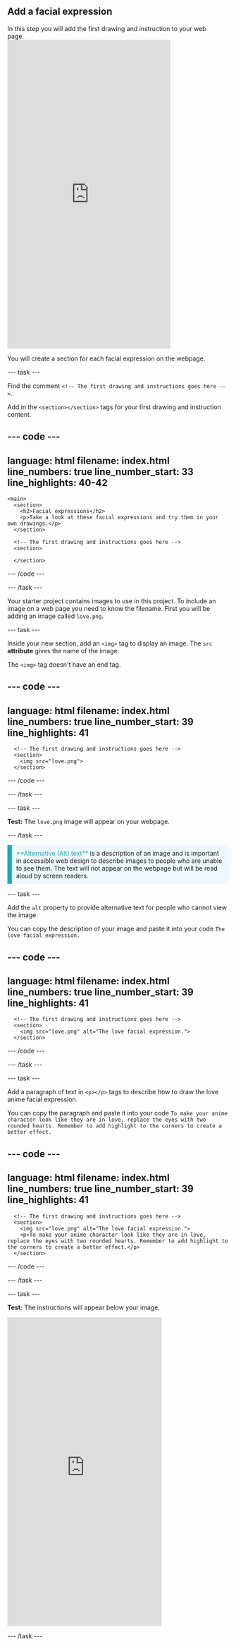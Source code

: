 ## Add a facial expression

<div style="display: flex; flex-wrap: wrap">
<div style="flex-basis: 200px; flex-grow: 1; margin-right: 15px;">
In this step you will add the first drawing and instruction to your web page.
</div>
<div>
<iframe src="https://trinket.io/embed/html/893f1c44ad?outputOnly=true" width="370" height="700" frameborder="0" marginwidth="0" marginheight="0" allowfullscreen></iframe>
</div>
</div>

You will create a section for each facial expression on the webpage. 

--- task ---

Find the comment `<!-- The first drawing and instructions goes here -->`.

Add in the `<section></section>` tags for your first drawing and instruction content. 

--- code ---
---
language: html
filename: index.html
line_numbers: true
line_number_start: 33
line_highlights: 40-42
---
    <main>
      <section>
        <h2>Facial expressions</h2>
        <p>Take a look at these facial expressions and try them in your own drawings.</p>
      </section>
       
      <!-- The first drawing and instructions goes here -->     
      <section>
          
      </section> 

--- /code ---

--- /task ---

Your starter project contains images to use in this project. To include an image on a web page you need to know the filename. First you will be adding an image called `love.png`.

--- task ---

Inside your new section, add an `<img>` tag to display an image. The `src` **attribute** gives the name of the image.

 The `<img>` tag doesn't have an end tag.
 
--- code ---
---
language: html
filename: index.html
line_numbers: true
line_number_start: 39
line_highlights: 41
---
      <!-- The first drawing and instructions goes here -->     
      <section>
        <img src="love.png">
      </section> 

--- /code ---

--- /task ---

--- task ---

**Test:** The `love.png` image will appear on your webpage.

--- /task ---

<p style="border-left: solid; border-width:10px; border-color: #0faeb0; background-color: aliceblue; padding: 10px;">
<span style="color: #0faeb0">**Alternative (Alt) text**</span> is a description of an image and is important in accessible web design to describe images to people who are unable to see them. The text will not appear on the webpage but will be read aloud by screen readers.
</p>

--- task ---

Add the `alt` property to provide alternative text for people who cannot view the image. 

You can copy the description of your image and paste it into your code `The love facial expression.`

--- code ---
---
language: html
filename: index.html
line_numbers: true
line_number_start: 39
line_highlights: 41
---   
      <!-- The first drawing and instructions goes here -->     
      <section>
        <img src="love.png" alt="The love facial expression.">
      </section> 

--- /code ---

--- /task ---

--- task ---

Add a paragraph of text in `<p></p>` tags to describe how to draw the love anime facial expression. 

You can copy the paragraph and paste it into your code `To make your anime character look like they are in love, replace the eyes with two rounded hearts. Remember to add highlight to the corners to create a better effect.`

--- code ---
---
language: html
filename: index.html
line_numbers: true
line_number_start: 39
line_highlights: 41
---   
      <!-- The first drawing and instructions goes here -->     
      <section>
        <img src="love.png" alt="The love facial expression.">
        <p>To make your anime character look like they are in love, replace the eyes with two rounded hearts. Remember to add highlight to the corners to create a better effect.</p>
      </section> 

--- /code ---

--- /task ---

--- task ---

**Test:** The instructions will appear below your image. 

<iframe src="https://trinket.io/embed/html/893f1c44ad?outputOnly=true" width="350" height="700" frameborder="0" marginwidth="0" marginheight="0" allowfullscreen></iframe>

--- /task ---

